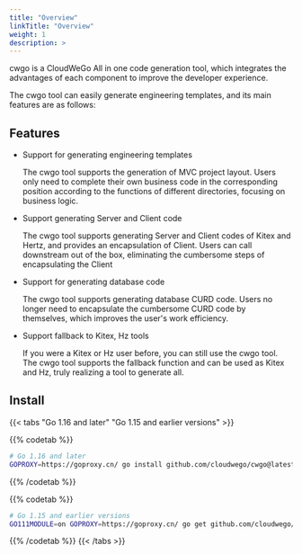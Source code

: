 ```yaml
---
title: "Overview"
linkTitle: "Overview"
weight: 1
description: >
---
```


cwgo is a CloudWeGo All in one code generation tool, which integrates the advantages of each component to improve the developer experience.

The cwgo tool can easily generate engineering templates, and its main features are as follows:

## Features

- Support for generating engineering templates

  The cwgo tool supports the generation of MVC project layout. Users only need to complete their own business code in the corresponding position according to the functions of different directories, focusing on business logic.

- Support generating Server and Client code

  The cwgo tool supports generating Server and Client codes of Kitex and Hertz, and provides an encapsulation of Client. Users can call downstream out of the box, eliminating the cumbersome steps of encapsulating the Client

- Support for generating database code

  The cwgo tool supports generating database CURD code. Users no longer need to encapsulate the cumbersome CURD code by themselves, which improves the user's work efficiency.

- Support fallback to Kitex, Hz tools

  If you were a Kitex or Hz user before, you can still use the cwgo tool. The cwgo tool supports the fallback function and can be used as Kitex and Hz, truly realizing a tool to generate all.

## Install

{{< tabs "Go 1.16 and later" "Go 1.15 and earlier versions" >}}

{{% codetab %}}

```bash
# Go 1.16 and later
GOPROXY=https://goproxy.cn/ go install github.com/cloudwego/cwgo@latest
```

{{% /codetab %}}

{{% codetab %}}

```bash
# Go 1.15 and earlier versions
GO111MODULE=on GOPROXY=https://goproxy.cn/ go get github.com/cloudwego/cwgo@latest
```

{{% /codetab %}}
{{< /tabs >}}
